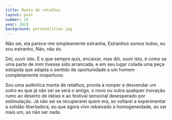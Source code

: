 ```yaml
---
title: Manta de retalhos
layout: post
number: 15
year: 2019
background: personalities.jpg
---
```


Não sei, ela parece-me simplesmente estranha, Estranhos somos todos, eu sou estranho, Não, não és.

Dói, ouvir isto. É o que sempre quis, encaixar, mas dói, ouvir isto, é como se uma parte de mim tivesse sido arrancada, e em seu lugar colada uma peça estúpida que adapta o sentido de oportunidade a um homem completamente inoportuno.

Sou uma autêntica manta de retalhos, pronta a romper e desvendar um outro eu que já não sei se será o antigo, o novo ou outra qualquer inovação rumo ao deserto de ideias e ao festival sensorial desesperado por estimulação. Já não sei se recuperarei quem era, se voltarei a experimentar a solidão libertadora, eu que agora vivo rebaixado à homogeneidade, ao ser mais um, ao não ser nada.
